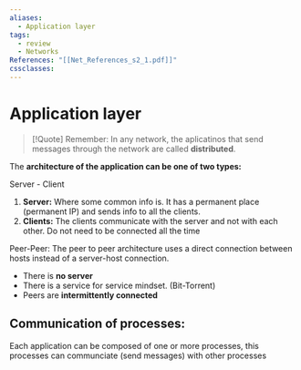 ```yaml
---
aliases:
  - Application layer
tags:
  - review
  - Networks
References: "[[Net_References_s2_1.pdf]]"
cssclasses:
---
```

# Application layer

> [!Quote] Remember: 
> In any network, the aplicatinos that send messages through the network are called **distributed**. 

The **architecture of the application can be one of two types:**

Server - Client
1. **Server:** Where some common info is. It has a permanent place (permanent IP) and sends info to all the clients. 
2. **Clients:** The clients communicate with the server and not with each other. Do not need to be connected all the time

Peer-Peer: 
The peer to peer architecture uses a direct connection between hosts instead of a server-host connection. 
+ There is **no server**
+ There is a service for service mindset. (Bit-Torrent)
+ Peers are **intermittently connected**

## Communication of processes: 
Each application can be composed of one or more processes, this processes can communciate (send messages) with other processes 
